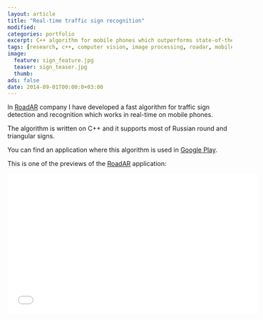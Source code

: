 ```yaml
---
layout: article
title: "Real-time traffic sign recognition"
modified:
categories: portfolio
excerpt: C++ algorithm for mobile phones which outperforms state-of-the-art approaches. RoadAR project.
tags: [research, c++, computer vision, image processing, roadar, mobile, android, traffic signs]
image:
  feature: sign_feature.jpg
  teaser: sign_teaser.jpg
  thumb:
ads: false
date: 2014-09-01T00:00:0+03:00
---
```


In [RoadAR] company I have developed a fast algorithm for traffic sign detection and recognition
which works in real-time on mobile phones.

The algorithm is written on C++ and it supports most of Russian round and triangular signs.

You can find an application where this algorithm is used in [Google Play].

This is one of the previews of the [RoadAR] application:

<iframe width="560" height="315" src="//youtube.com/embed/hV9sEt7Z_n4" frameborder="0"> </iframe>

[RoadAR]: http://www.roadar.ru
[Google Play]: https://play.google.com/store/apps/details?id=ru.roadar.android
